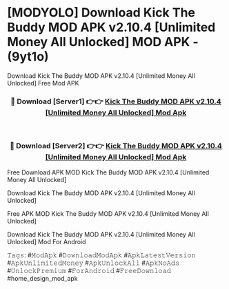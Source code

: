 # [MODYOLO] Download Kick The Buddy MOD APK v2.10.4 [Unlimited Money All Unlocked] MOD APK - (9yt1o)
Download Kick The Buddy MOD APK v2.10.4 [Unlimited Money All Unlocked] Free Mod APK

<div align="center">
<h3>🔴 Download [Server1] 👉👉 <a href="https://apk-comot.site?title=Kick_The_Buddy_MOD_APK_v2.10.4_[Unlimited_Money_All_Unlocked]">Kick The Buddy MOD APK v2.10.4 [Unlimited Money All Unlocked] Mod Apk</a></h3><br>

<h3>🔴 Download [Server2] 👉👉 <a href="https://apk-comot.site?title=Kick_The_Buddy_MOD_APK_v2.10.4_[Unlimited_Money_All_Unlocked]">Kick The Buddy MOD APK v2.10.4 [Unlimited Money All Unlocked] Mod Apk</a></h3>
</div>


Free Download APK MOD Kick The Buddy MOD APK v2.10.4 [Unlimited Money All Unlocked]

Download Kick The Buddy MOD APK v2.10.4 [Unlimited Money All Unlocked] 

Free APK MOD Kick The Buddy MOD APK v2.10.4 [Unlimited Money All Unlocked] 

Download Kick The Buddy MOD APK v2.10.4 [Unlimited Money All Unlocked] Mod For Android

𝚃𝚊𝚐𝚜: #𝙼𝚘𝚍𝙰𝚙𝚔 #𝙳𝚘𝚠𝚗𝚕𝚘𝚊𝚍𝙼𝚘𝚍𝙰𝚙𝚔 #𝙰𝚙𝚔𝙻𝚊𝚝𝚎𝚜𝚝𝚅𝚎𝚛𝚜𝚒𝚘𝚗 #𝙰𝚙𝚔𝚄𝚗𝚕𝚒𝚖𝚒𝚝𝚎𝚍𝙼𝚘𝚗𝚎𝚢 #𝙰𝚙𝚔𝚄𝚗𝚕𝚘𝚌𝚔𝙰𝚕𝚕 #𝙰𝚙𝚔𝙽𝚘𝙰𝚍𝚜 #𝚄𝚗𝚕𝚘𝚌𝚔𝙿𝚛𝚎𝚖𝚒𝚞𝚖 #𝙵𝚘𝚛𝙰𝚗𝚍𝚛𝚘𝚒𝚍 #𝙵𝚛𝚎𝚎𝙳𝚘𝚠𝚗𝚕𝚘𝚊𝚍 #home_design_mod_apk